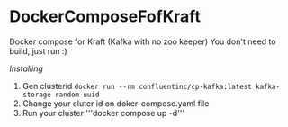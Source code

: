 # DockerComposeFofKraft

Docker compose for Kraft (Kafka with no zoo keeper)
You don't need to build, just run :) 

*Installing*
1. Gen clusterid
   ```docker run --rm confluentinc/cp-kafka:latest kafka-storage random-uuid```
2. Change your cluter id on doker-compose.yaml file
3. Run your cluster
   '''docker compose up -d'''
